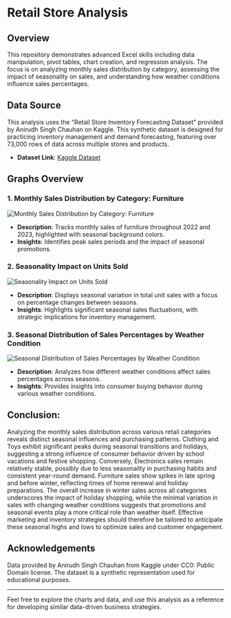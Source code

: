# Retail Store Analysis

## Overview
This repository demonstrates advanced Excel skills including data manipulation, pivot tables, chart creation, and regression analysis. The focus is on analyzing monthly sales distribution by category, assessing the impact of seasonality on sales, and understanding how weather conditions influence sales percentages.

## Data Source
This analysis uses the "Retail Store Inventory Forecasting Dataset" provided by Anirudh Singh Chauhan on Kaggle. This synthetic dataset is designed for practicing inventory management and demand forecasting, featuring over 73,000 rows of data across multiple stores and products.
- **Dataset Link**: [Kaggle Dataset](https://www.kaggle.com/datasets/anirudhchauhan/retail-store-inventory-forecasting-dataset)

## Graphs Overview
### 1. Monthly Sales Distribution by Category: Furniture
![Monthly Sales Distribution by Category: Furniture](/charts/Monthly_Sales_Distribution_by_Category_Furniture.png)
- **Description**: Tracks monthly sales of furniture throughout 2022 and 2023, highlighted with seasonal background colors.
- **Insights**: Identifies peak sales periods and the impact of seasonal promotions.

### 2. Seasonality Impact on Units Sold
![Seasonality Impact on Units Sold](/charts/Seaonality_Impact_on_Units_Sold.png)
- **Description**: Displays seasonal variation in total unit sales with a focus on percentage changes between seasons.
- **Insights**: Highlights significant seasonal sales fluctuations, with strategic implications for inventory management.

### 3. Seasonal Distribution of Sales Percentages by Weather Condition
![Seasonal Distribution of Sales Percentages by Weather Condition](/charts/Seasonal_Distribution_of_Sales_Percentages_by_Weather_condition.png)
- **Description**: Analyzes how different weather conditions affect sales percentages across seasons.
- **Insights**: Provides insights into consumer buying behavior during various weather conditions.

## Conclusion:
  Analyzing the monthly sales distribution across various retail categories reveals distinct seasonal influences and purchasing patterns. Clothing and Toys exhibit significant peaks during seasonal transitions and holidays, suggesting a strong influence of consumer behavior driven by school vacations and festive shopping. Conversely, Electronics sales remain relatively stable, possibly due to less seasonality in purchasing habits and consistent year-round demand. Furniture sales show spikes in late spring and before winter, reflecting times of home renewal and holiday preparations. The overall increase in winter sales across all categories underscores the impact of holiday shopping, while the minimal variation in sales with changing weather conditions suggests that promotions and seasonal events play a more critical role than weather itself. Effective marketing and inventory strategies should therefore be tailored to anticipate these seasonal highs and lows to optimize sales and customer engagement.

## Acknowledgements
Data provided by Anirudh Singh Chauhan from Kaggle under CC0: Public Domain license. The dataset is a synthetic representation used for educational purposes.

---

Feel free to explore the charts and data, and use this analysis as a reference for developing similar data-driven business strategies.
